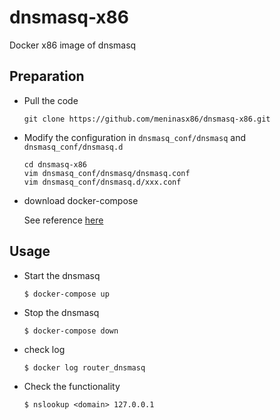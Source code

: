 # dnsmasq-x86
Docker x86 image of dnsmasq 

## Preparation

* Pull the code
    ```
    git clone https://github.com/meninasx86/dnsmasq-x86.git
    ```

* Modify the configuration in `dnsmasq_conf/dnsmasq` and `dnsmasq_conf/dnsmasq.d`

    ```
    cd dnsmasq-x86
    vim dnsmasq_conf/dnsmasq/dnsmasq.conf
    vim dnsmasq_conf/dnsmasq.d/xxx.conf
    ```

* download docker-compose

    See reference [here](https://docs.docker.com/compose/install/)

## Usage

* Start the dnsmasq

    ```
    $ docker-compose up
    ```

* Stop the dnsmasq

    ```
    $ docker-compose down
    ```

* check log

    ```
    $ docker log router_dnsmasq
    ```

* Check the functionality

    ```
    $ nslookup <domain> 127.0.0.1
    ```